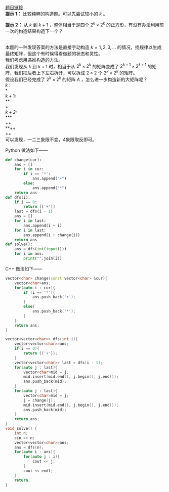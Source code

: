 [题目链接](https://codeforces.com/problemset/problem/610/C)
<br>**提示 1：** 比较纯粹的构造题。可以先尝试较小的 $k$ 。

**提示 2：** 从 $k$ 到 $k+1$ ，整体相当于是四个 $2^k\times 2^k$ 的正方形，有没有办法利用前一次的构造结果构造下一个？

<br>本题的一种发现答案的方法是直接手动构造 $k=1,2,3,\dots$ 的情况，找规律以生成最终矩阵，但这个有时候得看做题的状态和灵性。
<br>我们考虑用递推构造的方法。
<br>我们发现从 $k$ 到 $k+1$ 时，相当于从 $2^k\times 2^k$ 的矩阵变成了 $2^{k+1}\times 2^{k+1}$ 的矩阵，我们把后者上下左右拆开，可以拆成 $2\times 2$ 个 $2^k\times 2^k$ 的矩阵。
<br>假设我们已经完成了 $2^k\times 2^k$ 的矩阵 $A$ ，怎么进一步构造新的大矩阵呢？
<br> $k$ :
<br> *
<br> $k+1$:
<br>**
<br>*+
<br> $k+2$:
<br>****
<br>*+*+
<br>**++
<br>*++*
<br>可以发现，一二三象限不变，4象限取反即可。

Python 做法如下——

```Python []
def change(cur):
    ans = []
    for i in cur:
        if i == '*':
            ans.append("+")
        else:
            ans.append("*")
    return ans
def dfs(i):
    if i == 0:
        return [['+']]
    last = dfs(i - 1)
    ans = []
    for i in last:
        ans.append(i + i)
    for i in last:
        ans.append(i + change(i))
    return ans
def solve():
    ans = dfs(int(input()))
    for i in ans:
        print("".join(i))
```
C++ 做法如下——

```cpp []
vector<char> change(const vector<char> &cur){
    vector<char>ans;
    for(auto i : cur){
        if (i == '*'){
            ans.push_back('+');
        }
        else{
            ans.push_back('*');
        }
    }
    return ans;
}

vector<vector<char>> dfs(int i){
    vector<vector<char>>ans;
    if(i == 0){
        return {{'+'}};
    }
    vector<vector<char>> last = dfs(i - 1);
    for(auto j : last){
        vector<char>mid = j;
        mid.insert(mid.end(), j.begin(), j.end());
        ans.push_back(mid);
    }
    for(auto j : last){
        vector<char>mid = j;
        j = change(j);
        mid.insert(mid.end(), j.begin(), j.end());
        ans.push_back(mid);
    }
    return ans;
}
void solve() {
    int n;
    cin >> n;
    vector<vector<char>>ans;
    ans = dfs(n);
    for(auto i : ans){
        for(auto j : i){
            cout << j;
        }
        cout << endl;
    }
    return;
}
```
